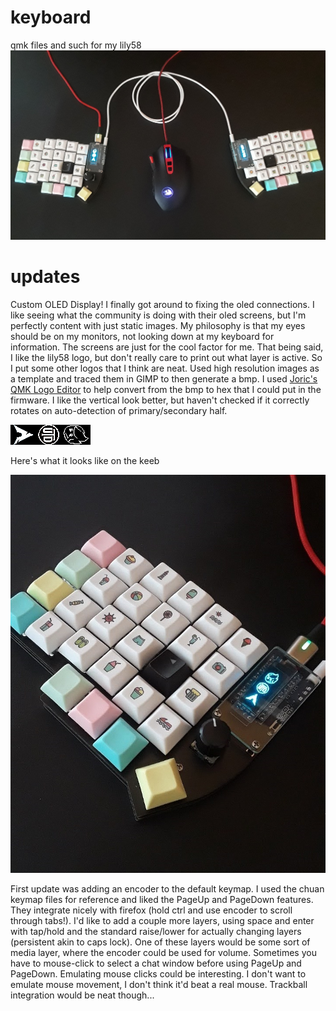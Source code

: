 # keyboard
qmk files and such for my lily58
![Peripherals](/images/full.jpg)

# updates

Custom OLED Display!
I finally got around to fixing the oled connections. I like seeing what the community is doing with their oled screens, but I'm perfectly content with just static images. My philosophy is that my eyes should be on my monitors, not looking down at my keyboard for information. The screens are just for the cool factor for me. That being said, I like the lily58 logo, but don't really care to print out what layer is active. So I put some other logos that I think are neat. Used high resolution images as a template and traced them in GIMP to then generate a bmp. I used [Joric's QMK Logo Editor](joric.github.io/qle) to help convert from the bmp to hex that I could put in the firmware. I like the vertical look better, but haven't checked if it correctly rotates on auto-detection of primary/secondary half.

![Custom Logo](/images/triplelogo.bmp)

Here's what it looks like on the keeb

![Triple Logo](/images/lefthalf.jpg)

First update was adding an encoder to the default keymap. I used the chuan keymap files for reference and liked the PageUp and PageDown features. They integrate nicely with firefox (hold ctrl and use encoder to scroll through tabs!). 
I'd like to add a couple more layers, using space and enter with tap/hold and the standard raise/lower for actually changing layers (persistent akin to caps lock). One of these layers would be some sort of media layer, where the encoder could be used for volume. Sometimes you have to mouse-click to select a chat window before using PageUp and PageDown. Emulating mouse clicks could be interesting. I don't want to emulate mouse movement, I don't think it'd beat a real mouse. Trackball integration would be neat though...
